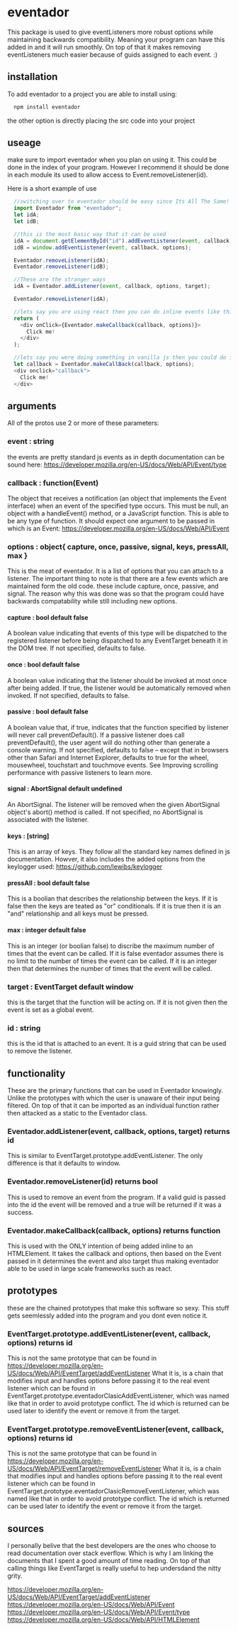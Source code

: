 # eventador
This package is used to give eventListeners more robust options while maintaining backwards compatibility. Meaning your program can have this added in and it will run smoothly. On top of that it makes removing eventListeners much easier because of guids assigned to each event. :) <br/>

## installation
To add eventador to a project you are able to install using:
```js
  npm install eventador
```
the other option is directly placing the src code into your project

## useage
make sure to import eventador when you plan on using it. This could be done in the index of your program. However I recommend it should be done in each module its used to allow access to Event.removeListener(id).

Here is a short example of use

```js
  //switching over to eventador should be easy since Its All The Same!
  import Eventador from "eventador";
  let idA;
  let idB;

  //this is the most basic way that it can be used
  idA = document.getElementById("id").addEventListener(event, callback, options);
  idB = window.addEventListener(event, callback, options);

  Eventador.removeListener(idA);
  Eventador.removeListener(idB);

  //These are the stranger ways
  idA = Eventador.addListener(event, callback, options, target);

  Eventador.removeListener(idA);

  //lets say you are using react then you can do inline events like this
  return (
    <div onClick={Eventador.makeCallback(callback, options)}>
      Click me!
    </div>
  );

  //lets say you were doing something in vanilla js then you could do inline like this:
  let callback = Eventador.makeCallBack(callback, options);
  <div onclick="callback">
    Click me!
  </div>
```

## arguments
All of the protos use 2 or more of these parameters:

### event : string
the events are pretty standard js events as in depth documentation can be sound here:
https://developer.mozilla.org/en-US/docs/Web/API/Event/type

### callback : function(Event)
The object that receives a notification (an object that implements the Event interface) when an event of the specified type occurs. This must be null, an object with a handleEvent() method, or a JavaScript function. This is able to be any type of function. It should expect one argument to be passed in which is an Event:
https://developer.mozilla.org/en-US/docs/Web/API/Event

### options : object{ capture, once, passive, signal, keys, pressAll, max }
This is the meat of eventador. It is a list of options that you can attach to a listener. The important thing to note is that there are a few events which are maintained form the old code. these include capture, once, passive, and signal.
The reason why this was done was so that the program could have backwards compatability while still including new options.

#### capture : bool default false
A boolean value indicating that events of this type will be dispatched to the registered listener before being dispatched to any EventTarget beneath it in the DOM tree. If not specified, defaults to false. 

#### once : bool default false
A boolean value indicating that the listener should be invoked at most once after being added. If true, the listener would be automatically removed when invoked. If not specified, defaults to false. 

#### passive : bool default false
A boolean value that, if true, indicates that the function specified by listener will never call preventDefault(). If a passive listener does call preventDefault(), the user agent will do nothing other than generate a console warning. If not specified, defaults to false – except that in browsers other than Safari and Internet Explorer, defaults to true for the wheel, mousewheel, touchstart and touchmove events. See Improving scrolling performance with passive listeners to learn more. 

#### signal : AbortSignal default undefined
An AbortSignal. The listener will be removed when the given AbortSignal object's abort() method is called. If not specified, no AbortSignal is associated with the listener. 

#### keys : [string]
This is an array of keys. They follow all the standard key names defined in js documentation. Howver, it also includes the added options from the keylogger used: https://github.com/lewibs/keylogger

#### pressAll : bool default false
This is a boolian that describes the relationship between the keys. If it is false then the keys are teated as "or" conditionals. If it is true then it is an "and" relationship and all keys must be pressed.

#### max : integer default false
This is an integer (or boolian false) to discribe the maximum number of times that the event can be called. If it is false eventador assumes there is no limit to the number of times the event can be called. If it is an integer then that determines the number of times that the event will be called.

### target : EventTarget default window
this is the target that the function will be acting on. If it is not given then the event is set as a global event.

### id : string
this is the id that is attached to an event. It is a guid string that can be used to remove the listener.


## functionality
These are the primary functions that can be used in Eventador knowingly. Unlike the prototypes with which the user is unaware of their input being filtered. On top of that it can be imported as an individual function rather then attacked as a static to the Eventador class.

### Eventador.addListener(event, callback, options, target) returns id
This is similar to EventTarget.prototype.addEventListener. The only difference is that it defaults to window.

### Eventador.removeListener(id) returns bool
This is used to remove an event from the program. If a valid guid is passed into the id the event will be removed and a true will be returned if it was a success.

### Eventador.makeCallback(callback, options) returns function
This is used with the ONLY intention of being added inline to an HTMLElement. It takes the callback and options, then based on the Event passed in it determines the event and also target thus making eventador able to be used in large scale frameworks such as react.

## prototypes
these are the chained prototypes that make this software so sexy. This stuff gets seemlessly added into the program and you dont even notice it.

### EventTarget.prototype.addEventListener(event, callback, options) returns id
This is not the same prototype that can be found in https://developer.mozilla.org/en-US/docs/Web/API/EventTarget/addEventListener 
What it is, is a chain that modifies input and handles options before passing it to the real event listener which can be found in 
EventTarget.prototype.eventadorClasicAddEventListener, which was named like that in order to avoid prototype conflict.
The id which is returned can be used later to identify the event or remove it from the target.

### EventTarget.prototype.removeEventListener(event, callback, options) returns id
This is not the same prototype that can be found in https://developer.mozilla.org/en-US/docs/Web/API/EventTarget/removeEventListener 
What it is, is a chain that modifies input and handles options before passing it to the real event listener which can be found in 
EventTarget.prototype.eventadorClasicRemoveEventListener, which was named like that in order to avoid prototype conflict.
The id which is returned can be used later to identify the event or remove it from the target.


## sources
I personally belive that the best developers are the ones who choose to read documentation over stack everflow. Which is why I am linking the documents that I spent a good amount of time reading. On top of that calling things like EventTarget is really useful to hep undersdand the nitty grity.

https://developer.mozilla.org/en-US/docs/Web/API/EventTarget/addEventListener
https://developer.mozilla.org/en-US/docs/Web/API/Event
https://developer.mozilla.org/en-US/docs/Web/API/Event/type
https://developer.mozilla.org/en-US/docs/Web/API/HTMLElement
